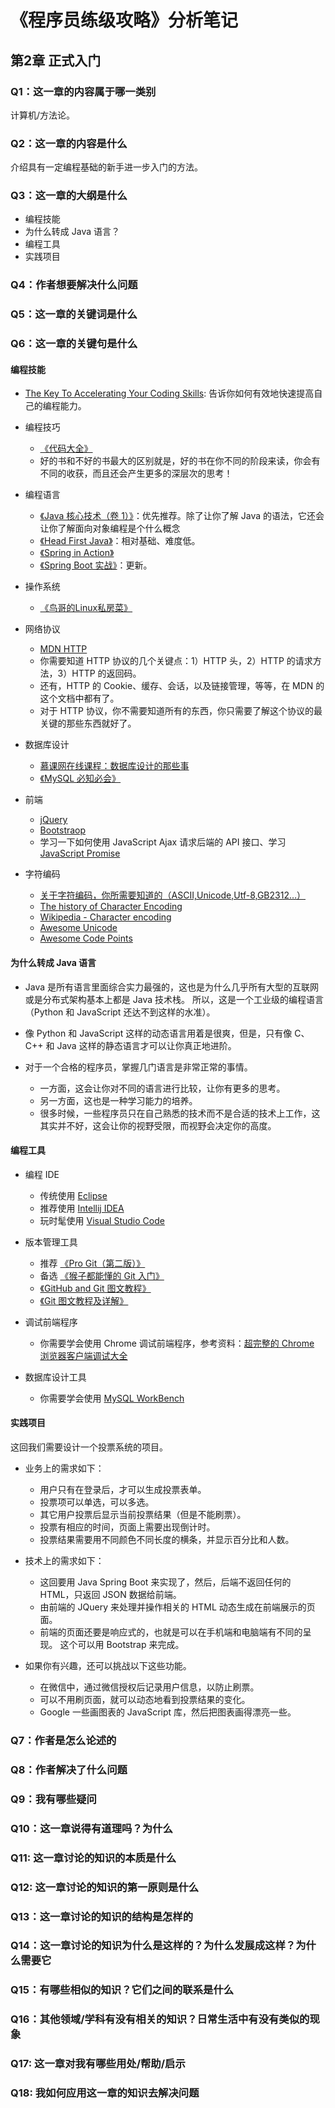 # 《程序员练级攻略》分析笔记

## 第2章 正式入门

### Q1：这一章的内容属于哪一类别

计算机/方法论。

### Q2：这一章的内容是什么

介绍具有一定编程基础的新手进一步入门的方法。

### Q3：这一章的大纲是什么

- 编程技能
- 为什么转成 Java 语言？
- 编程工具
- 实践项目

### Q4：作者想要解决什么问题

### Q5：这一章的关键词是什么

### Q6：这一章的关键句是什么

#### 编程技能

- [The Key To Accelerating Your Coding Skills][1]: 告诉你如何有效地快速提高自己的编程能力。

- 编程技巧
  - [《代码大全》][2]
  - 好的书和不好的书最大的区别就是，好的书在你不同的阶段来读，你会有不同的收获，而且还会产生更多的深层次的思考！

- 编程语言
  - [《Java 核心技术（卷 1）》][3]：优先推荐。除了让你了解 Java 的语法，它还会让你了解面向对象编程是个什么概念
  - [《Head First Java》][4]：相对基础、难度低。
  - [《Spring in Action》][5]
  - [《Spring Boot 实战》][6]：更新。

- 操作系统
  - [《鸟哥的Linux私房菜》][7]

- 网络协议
  - [MDN HTTP][8]
  - 你需要知道 HTTP 协议的几个关键点：1）HTTP 头，2）HTTP 的请求方法，3）HTTP 的返回码。
  - 还有，HTTP 的 Cookie、缓存、会话，以及链接管理，等等，在 MDN 的这个文档中都有了。
  - 对于 HTTP 协议，你不需要知道所有的东西，你只需要了解这个协议的最关键的那些东西就好了。

- 数据库设计
  - [慕课网在线课程：数据库设计的那些事][9]
  - [《MySQL 必知必会》][10]

- 前端
  - [jQuery][11]
  - [Bootstraop][12]
  - 学习一下如何使用 JavaScript Ajax 请求后端的 API 接口、学习 [JavaScript Promise][13]

- 字符编码
  - [关于字符编码，你所需要知道的（ASCII,Unicode,Utf-8,GB2312…）][14]
  - [The history of Character Encoding][15]
  - [Wikipedia - Character encoding][16]
  - [Awesome Unicode][17]
  - [Awesome Code Points][18]

#### 为什么转成 Java 语言

- Java 是所有语言里面综合实力最强的，这也是为什么几乎所有大型的互联网或是分布式架构基本上都是 Java 技术栈。
  所以，这是一个工业级的编程语言（Python 和 JavaScript 还达不到这样的水准）。

- 像 Python 和 JavaScript 这样的动态语言用着是很爽，但是，只有像 C、C++ 和 Java 这样的静态语言才可以让你真正地进阶。

- 对于一个合格的程序员，掌握几门语言是非常正常的事情。
  - 一方面，这会让你对不同的语言进行比较，让你有更多的思考。
  - 另一方面，这也是一种学习能力的培养。
  - 很多时候，一些程序员只在自己熟悉的技术而不是合适的技术上工作，这其实并不好，这会让你的视野受限，而视野会决定你的高度。

#### 编程工具

- 编程 IDE
  - 传统使用 [Eclipse][19]
  - 推荐使用 [Intellij IDEA][20]
  - 玩时髦使用 [Visual Studio Code][21]

- 版本管理工具
  - 推荐 [《Pro Git（第二版）》][22]
  - 备选 [《猴子都能懂的 Git 入门》][23]
  - [《GitHub and Git 图文教程》][24]
  - [《Git 图文教程及详解》][25]

- 调试前端程序
  - 你需要学会使用 Chrome 调试前端程序，参考资料：[超完整的 Chrome 浏览器客户端调试大全][26]

- 数据库设计工具
  - 你需要学会使用 [MySQL WorkBench][27]

#### 实践项目

这回我们需要设计一个投票系统的项目。

- 业务上的需求如下：
  - 用户只有在登录后，才可以生成投票表单。
  - 投票项可以单选，可以多选。
  - 其它用户投票后显示当前投票结果（但是不能刷票）。
  - 投票有相应的时间，页面上需要出现倒计时。
  - 投票结果需要用不同颜色不同长度的横条，并显示百分比和人数。

- 技术上的需求如下：
  - 这回要用 Java Spring Boot 来实现了，然后，后端不返回任何的 HTML，只返回 JSON 数据给前端。
  - 由前端的 JQuery 来处理并操作相关的 HTML 动态生成在前端展示的页面。
  - 前端的页面还要是响应式的，也就是可以在手机端和电脑端有不同的呈现。 这个可以用 Bootstrap 来完成。

- 如果你有兴趣，还可以挑战以下这些功能。
  - 在微信中，通过微信授权后记录用户信息，以防止刷票。
  - 可以不用刷页面，就可以动态地看到投票结果的变化。
  - Google 一些画图表的 JavaScript 库，然后把图表画得漂亮一些。

### Q7：作者是怎么论述的

### Q8：作者解决了什么问题

### Q9：我有哪些疑问

### Q10：这一章说得有道理吗？为什么

### Q11: 这一章讨论的知识的本质是什么

### Q12: 这一章讨论的知识的第一原则是什么

### Q13：这一章讨论的知识的结构是怎样的

### Q14：这一章讨论的知识为什么是这样的？为什么发展成这样？为什么需要它

### Q15：有哪些相似的知识？它们之间的联系是什么

### Q16：其他领域/学科有没有相关的知识？日常生活中有没有类似的现象

### Q17: 这一章对我有哪些用处/帮助/启示

### Q18: 我如何应用这一章的知识去解决问题

  [1]: http://blog.thefirehoseproject.com/posts/learn-to-code-and-be-self-reliant
  [2]: https://book.douban.com/subject/1477390/
  [3]: https://book.douban.com/subject/26880667/
  [4]: https://book.douban.com/subject/2000732/
  [5]: https://book.douban.com/subject/26767354/
  [6]: https://book.douban.com/subject/26857423/
  [7]: https://book.douban.com/subject/4889838/
  [8]: https://developer.mozilla.org/zh-CN/docs/Web/HTTP
  [9]: https://www.imooc.com/learn/117
  [10]: https://book.douban.com/subject/3354490/
  [11]: https://jquery.com/
  [12]: https://getbootstrap.com/
  [13]: https://es6.ruanyifeng.com/#docs/promise
  [14]: http://www.imkevinyang.com/2010/06/%E5%85%B3%E4%BA%8E%E5%AD%97%E7%AC%A6%E7%BC%96%E7%A0%81%EF%BC%8C%E4%BD%A0%E6%89%80%E9%9C%80%E8%A6%81%E7%9F%A5%E9%81%93%E7%9A%84.html
  [15]: https://www.hugedomains.com/domain_profile.cfm?d=developerknowhow.com
  [16]: https://en.wikipedia.org/wiki/Character_encoding
  [17]: https://github.com/jagracey/Awesome-Unicode
  [18]: https://github.com/Codepoints/awesome-codepoints
  [19]: https://www.runoob.com/eclipse/eclipse-tutorial.html
  [20]: https://www.runoob.com/w3cnote/intellij-idea-usage.html
  [21]: https://jeasonstudio.gitbooks.io/vscode-cn-doc/content/
  [22]: https://git-scm.com/book/zh/v2/
  [23]: https://backlog.com/git-tutorial/cn/
  [24]: https://github.com/JiapengLi/GitTutorial
  [25]: https://www.jianshu.com/p/1b65ed31da97
  [26]: https://www.shouce.ren/api/view/a/12775
  [27]: https://dev.mysql.com/doc/refman/5.7/en/
